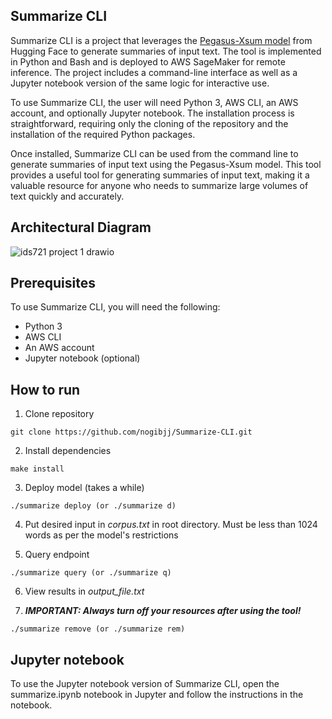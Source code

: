 ## Summarize CLI

Summarize CLI is a project that leverages the [Pegasus-Xsum model](https://huggingface.co/google/pegasus-xsum) from Hugging Face to generate summaries of input text. The tool is implemented in Python and Bash and is deployed to AWS SageMaker for remote inference. The project includes a command-line interface as well as a Jupyter notebook version of the same logic for interactive use.

To use Summarize CLI, the user will need Python 3, AWS CLI, an AWS account, and optionally Jupyter notebook. The installation process is straightforward, requiring only the cloning of the repository and the installation of the required Python packages.

Once installed, Summarize CLI can be used from the command line to generate summaries of input text using the Pegasus-Xsum model. This tool provides a useful tool for generating summaries of input text, making it a valuable resource for anyone who needs to summarize large volumes of text quickly and accurately.

## Architectural Diagram

![ids721 project 1 drawio](https://user-images.githubusercontent.com/55398496/222925681-bab8755e-caef-4791-bfcf-c7d1de29a308.png)

## Prerequisites
To use Summarize CLI, you will need the following:

- Python 3
- AWS CLI
- An AWS account
- Jupyter notebook (optional)

## How to run

1. Clone repository

```
git clone https://github.com/nogibjj/Summarize-CLI.git
```

2. Install dependencies
```
make install
```
3. Deploy model (takes a while)
```
./summarize deploy (or ./summarize d)
```
4. Put desired input in *corpus.txt* in root directory. Must be less than 1024 words as per the model's restrictions

5. Query endpoint
```
./summarize query (or ./summarize q)
```
6. View results in *output_file.txt*

7. ***IMPORTANT: Always turn off your resources after using the tool!***
```
./summarize remove (or ./summarize rem)
```

## Jupyter notebook
To use the Jupyter notebook version of Summarize CLI, open the summarize.ipynb notebook in Jupyter and follow the instructions in the notebook.

